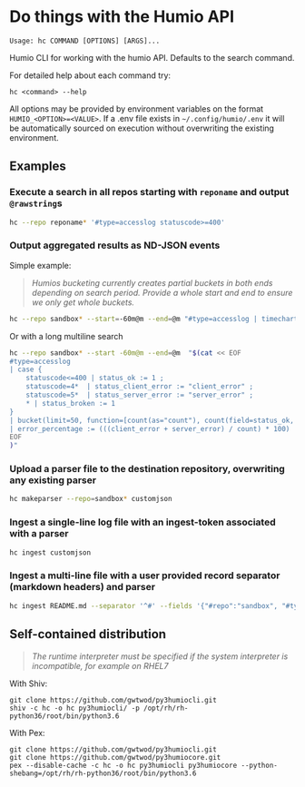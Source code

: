 # Do things with the Humio API

    Usage: hc COMMAND [OPTIONS] [ARGS]...

  Humio CLI for working with the humio API. Defaults to the search command.

  For detailed help about each command try:

    hc <command> --help

  All options may be provided by environment variables on the format
  `HUMIO_<OPTION>=<VALUE>`. If a .env file exists in `~/.config/humio/.env` it
  will be automatically sourced on execution without overwriting the
  existing environment.

## Examples

### Execute a search in all repos starting with `reponame` and output `@rawstring`s

```bash
hc --repo reponame* '#type=accesslog statuscode>=400'
```

### Output aggregated results as ND-JSON events

Simple example:

> _Humios bucketing currently creates partial buckets in both ends depending on search period. Provide a whole start and end to ensure we only get whole buckets._

```bash
hc --repo sandbox* --start=-60m@m --end=@m "#type=accesslog | timechart(span=1m, series=statuscode)"
```

Or with a long multiline search

```bash
hc --repo sandbox* --start -60m@m --end=@m  "$(cat << EOF
#type=accesslog
| case {
    statuscode<=400 | status_ok := 1 ;
    statuscode=4*  | status_client_error := "client_error" ;
    statuscode=5*  | status_server_error := "server_error" ;
    * | status_broken := 1
}
| bucket(limit=50, function=[count(as="count"), count(field=status_ok, as="ok"), count(field=status_client_error, as="client_error"), count(field=status_server_error, as="server_error")])
| error_percentage := (((client_error + server_error) / count) * 100)
EOF
)"
```

### Upload a parser file to the destination repository, overwriting any existing parser

```bash
hc makeparser --repo=sandbox* customjson
```

### Ingest a single-line log file with an ingest-token associated with a parser

```bash
hc ingest customjson
```

### Ingest a multi-line file with a user provided record separator (markdown headers) and parser

```bash
hc ingest README.md --separator '^#' --fields '{"#repo":"sandbox", "#type":"markdown", "@host":"localhost"}'
```

## Self-contained distribution

> _The runtime interpreter must be specified if the system interpreter is incompatible, for example on RHEL7_

With Shiv:

    git clone https://github.com/gwtwod/py3humiocli.git
    shiv -c hc -o hc py3humiocli/ -p /opt/rh/rh-python36/root/bin/python3.6

With Pex:

    git clone https://github.com/gwtwod/py3humiocli.git
    git clone https://github.com/gwtwod/py3humiocore.git
    pex --disable-cache -c hc -o hc py3humiocli py3humiocore --python-shebang=/opt/rh/rh-python36/root/bin/python3.6
